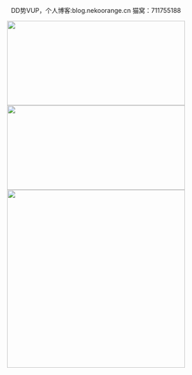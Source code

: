 <p align="center">DD势VUP，个人博客:blog.nekoorange.cn 猫窝：711755188</p>

<div align=center>
<img src="https://github-stats.ubrong.com/api?username=LuoTianOrange&show_icons=true&theme=default" width="400" height="190px">
<img src="https://github-stats.ubrong.com/api/top-langs/?username=LuoTianOrange&layout=compact&theme=default" width="400" height="190px">
</div>

<div align=center>
<img src="https://stats.justsong.cn/api/bilibili/?id=32256434&theme=default" width="400" height="auto">
</div>


